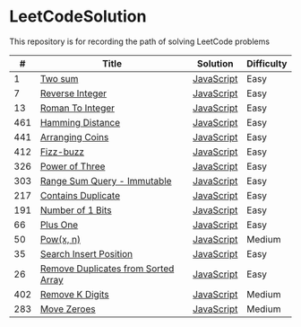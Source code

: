 # LeetCodeSolution

This repository is for recording the path of solving LeetCode problems

| # | Title | Solution | Difficulty |
|---| ----- | -------- | ---------- |
|1|[Two sum](https://leetcode.com/problems/two-sum/description/) | [JavaScript](./algorithms/src/twoSum.js)|Easy|
|7|[Reverse Integer](https://leetcode.com/problems/reverse-integer/description/) | [JavaScript](./algorithms/src/reverseInteger.js)|Easy|
|13|[Roman To Integer](https://leetcode.com/problems/roman-to-integer/description/) | [JavaScript](./algorithms/src/romanToInteger.js)|Easy|
|461|[Hamming Distance](https://leetcode.com/problems/hamming-distance/description/) | [JavaScript](./algorithms/src/hammingDistance.js)|Easy|
|441|[Arranging Coins](https://leetcode.com/problems/arranging-coins/description/) | [JavaScript](./algorithms/src/arrangingCoins.js)|Easy|
|412|[Fizz-buzz](https://leetcode.com/problems/fizz-buzz/description/) | [JavaScript](./algorithms/src/fizzBuzz.js)|Easy|
|326|[Power of Three](https://leetcode.com/problems/power-of-three/description/) | [JavaScript](./algorithms/src/powerOfThree.js)|Easy|
|303|[Range Sum Query - Immutable](https://leetcode.com/problems/range-sum-query-immutable/description/) | [JavaScript](./algorithms/src/rangeSumQueryImmutable.js)|Easy|
|217|[Contains Duplicate](https://leetcode.com/problems/contains-duplicate/description/) | [JavaScript](./algorithms/src/containsDuplicate.js)|Easy|
|191|[Number of 1 Bits](https://leetcode.com/problems/number-of-1-bits/description/) | [JavaScript](./algorithms/src/numberOfOneBits.js)|Easy|
|66|[Plus One](https://leetcode.com/problems/plus-one/description/) | [JavaScript](./algorithms/src/plusOne.js)|Easy|
|50|[Pow(x, n)](https://leetcode.com/problems/powx-n/description/) | [JavaScript](./algorithms/src/powerXn.js)|Medium|
|35|[Search Insert Position](https://leetcode.com/problems/search-insert-position/description/) | [JavaScript](./algorithms/src/searchInsertPosition.js)|Easy|
|26|[Remove Duplicates from Sorted Array](https://leetcode.com/problems/remove-duplicates-from-sorted-array/description/) | [JavaScript](./algorithms/src/removeDuplicatesFromSortedArray.js)|Easy|
|402|[Remove K Digits](https://leetcode.com/problems/remove-k-digits/description/) | [JavaScript](./algorithms/src/removeKDigits.js)|Medium|
|283|[Move Zeroes](https://leetcode.com/problems/move-zeroes/description/) | [JavaScript](./algorithms/src/moveZeros.js)|Medium|